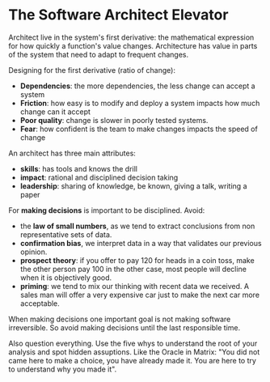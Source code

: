 # The Software Architect Elevator

Architect live in the system's first derivative: the mathematical expression for how quickly a function's value changes. Architecture has value in parts of the system that need to adapt to frequent changes.

Designing for the first derivative (ratio of change):
- **Dependencies**: the more dependencies, the less change can accept a system
- **Friction**: how easy is to modify and deploy a system impacts how much change can it accept
- **Poor quality**: change is slower in poorly tested systems.
- **Fear**: how confident is the team to make changes impacts the speed of change

An architect has three main attributes:
- **skills**: has tools and knows the drill
- **impact**: rational and disciplined decision taking
- **leadership**: sharing of knowledge, be known, giving a talk, writing a paper

For **making decisions** is important to be disciplined. Avoid: 
- the **law of small numbers**, as we tend to extract conclusions from non representative sets of data.
- **confirmation bias**, we interpret data in a way that validates our previous opinion.
- **prospect theory**: if you offer to pay 120 for heads in a coin toss, make the other person pay 100 in the other case, most people will decline when it is objectively good.
- **priming**: we tend to mix our thinking with recent data we received. A sales man will offer a very expensive car just to make the next car more acceptable.

When making decisions one important goal is not making software irreversible. So avoid making decisions until the last responsible time.

Also question everything. Use the five whys to understand the root of your analysis and spot hidden assuptions.  Like the Oracle in Matrix: "You did not came here to make a choice, you have already made it. You are here to try to understand why you made it".





